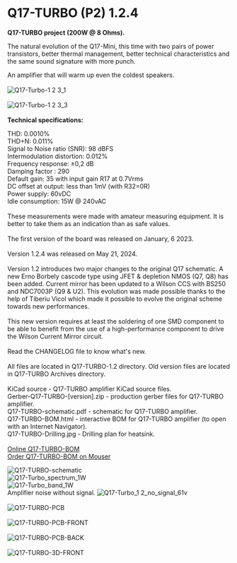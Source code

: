 # Q17-TURBO (P2) 1.2.4</b><br>

<b>Q17-TURBO project (200W @ 8 Ohms).</b><br>

The natural evolution of the Q17-Mini, this time with two pairs of power transistors, better thermal management, better technical characteristics and the same sound signature with more punch.

An amplifier that will warm up even the coldest speakers.
<br>
<br>
![Q17-Turbo-1 2 3_1](https://github.com/stefaweb/Q17-Amplifier/assets/12907102/97a1cd29-f3ba-49e2-b852-ad42e8673918)<br>
<br>
![Q17-Turbo-1 2 3_3](https://github.com/stefaweb/Q17-Amplifier/assets/12907102/c71b1648-2ad6-453f-a98c-a1db6060b02e)<br>
<br>
<b>Technical specifications:</b>

THD: 0.0010%<br>
THD+N: 0.011%<br>
Signal to Noise ratio (SNR): 98 dBFS<br>
Intermodulation distortion: 0.012%<br>
Frequency response: ±0,2 dB<br>
Damping factor : 290<br>
Default gain: 35 with input gain R17 at 0.7Vrms<br>
DC offset at output: less than 1mV (with R32=0R)<br>
Power supply: 60vDC<br>
Idle consumption: 15W @ 240vAC
<br>
<br>
These measurements were made with amateur measuring equipment. It is better to take them as an indication than as safe values.
<br>
<br>
The first version of the board was released on January, 6 2023.<br>
<br>
Version 1.2.4 was released on May 21, 2024.<br>
<br>
Version 1.2 introduces two major changes to the original Q17 schematic. A new Erno Borbely cascode type using JFET & depletion NMOS (Q7, Q8) has been added. Current mirror has been updated to a Wilson CCS with BS250 and NDC7003P (Q9 & U2). This evolution was made possible thanks to the help of Tiberiu Vicol which made it possible to evolve the original scheme towards new performances.<br>
<br>
This new version requires at least the soldering of one SMD component to be able to benefit from the use of a high-performance component to drive the Wilson Current Mirror circuit.<br>
<br>
Read the CHANGELOG file to know what's new.<br>
<br>
All files are located in Q17-TURBO-1.2 directory. Old version files are located in Q17-TURBO Archives directory.<br>
<br>
KiCad source - Q17-TURBO amplifier KiCad source files.<br>
Gerber-Q17-TURBO-[version].zip - production gerber files for Q17-TURBO amplifier.<br>
Q17-TURBO-schematic.pdf - schematic for Q17-TURBO amplifier.<br>
Q17-TURBO-BOM.html - interactive BOM for Q17-TURBO amplifier (to open with an Internet Navigator).<br>
Q17-TURBO-Drilling.jpg - Drilling plan for heatsink.<br>
<br>
<a href="https://audio.cyberkata.org/Q17-TURBO-BOM.html">Online Q17-TURBO-BOM</a><br>
<a href="https://www.mouser.fr/ProjectManager/ProjectDetail.aspx?AccessID=4e25ab8e25">Order Q17-TURBO-BOM on Mouser</a><br> 

![Q17-TURBO-schematic](https://github.com/stefaweb/Q17-Amplifier/assets/12907102/30cccec9-6931-4f42-ab13-48dfb13967f7)
<br>
![Q17-Turbo_spectrum_1W](https://github.com/user-attachments/assets/934f9043-df99-40ad-b664-eaccd6c47b58)
<br>
![Q17-Turbo_band_1W](https://github.com/user-attachments/assets/5b90fe10-5366-4f8b-a71f-6c488135c02a)
<br>
Amplifier noise without signal.
![Q17-Turbo_1 2_no_signal_61v](https://github.com/stefaweb/Q17-Amplifier/assets/12907102/df66cec7-f6ed-4381-a130-bb7c678b6d19)
<br>
<br>
![Q17-TURBO-PCB](https://github.com/stefaweb/Q17-Amplifier/assets/12907102/4493e377-6408-46f1-b046-717305388f62)
<br>
<br>
![Q17-TURBO-PCB-FRONT](https://github.com/stefaweb/Q17-Amplifier/assets/12907102/42f1d32c-3ff7-4761-a6c7-1198d3e9516a)
<br>
<br>
![Q17-TURBO-PCB-BACK](https://github.com/stefaweb/Q17-Amplifier/assets/12907102/741f0ab9-8317-44cd-8e45-21338808898b)
<br>
<br>
![Q17-TURBO-3D-FRONT](https://github.com/stefaweb/Q17-Amplifier/assets/12907102/7d545666-9ac4-4695-9ad0-fd7a193f8624)

